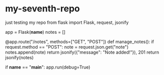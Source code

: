 # my-seventh-repo
just testing my repo
from flask import Flask, request, jsonify

app = Flask(__name__)
notes = []

@app.route("/notes", methods=["GET", "POST"])
def manage_notes():
    if request.method == "POST":
        note = request.json.get("note")
        notes.append(note)
        return jsonify({"message": "Note added!"}), 201
    return jsonify(notes)

if __name__ == "__main__":
    app.run(debug=True)
